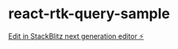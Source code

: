# react-rtk-query-sample

[Edit in StackBlitz next generation editor ⚡️](https://stackblitz.com/~/github.com/lookB4Uleap/react-rtk-query-sample)